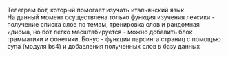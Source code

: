 Телеграм бот, который помогает изучать итальянский язык.  
На данный момент осуществлена только функция изучения лексики - получение списка слов по темам, тренировка слов  и рандомная идиома, но бот легко масштабируется - можно добавить блок грамматики и фонетики.
Бонус - функции парсинга страниц с помощью супа (модуля bs4) и добавления полученных слов в базу данных
